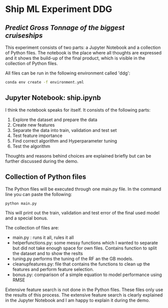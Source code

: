 # Ship ML Experiment DDG
## _Predict Gross Tonnage of the biggest cruiseships_

This experiment consists of two parts: a Jupyter Notebook and a collection of Python files. The notebook is the place where all thoughts are expressed and it shows the build-up of the final product, which is visible in the collection of Python files.  

All files can be run in the following environment called 'ddg':
```sh
conda env create -f environment.yml
```

## Jupyter Notebook: ship.ipynb
I think the notebook speaks for itself. It consists of the following parts:

1. Explore the dataset and prepare the data 
2. Create new features 
3. Separate the data into train, validation and test set
4. Test feature importance 
5. Find correct algorithm and Hyperparameter tuning
7. Test the algorithm 

Thoughts and reasons behind choices are explained briefly but can be further discussed during the demo. 

## Collection of Python files 

The Python files will be executed through one main.py file. In the command line you can paste the following:

```sh
python main.py
``` 

This will print out the train, validation and test error of the final used model and a special bonus.

The collection of files are:
- main.py : runs it all, rules it all
- helperfunctions.py: some messy functions which I wanted to separate but did not take enough space for own files. Contains function to split the dataset and to show the reslts 
- tuning.py performs the tuning of the RF an the GB models. 
- cleanupfeatures.py: file that contains the functions to clean up the features and perform feature selection. 
- bonus.py: comparison of a simple equation to model performance using RMSE

Extensive feature search is not done in the Python files. These files only use the results of this process. The extensive feature search is clearly explained in the Jupyter Notebook and I am happy to explain it during the demo.  


